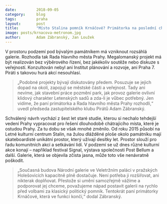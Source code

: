 ```yaml
---
date:         2018-09-05
category:     blog
tags:         praha
layout:       post
title:        "Místo Stalina pomník Krnáčové? Primátorka na poslední chvíli schválila projekt galerie na Letné."
image: posts/krnacova-metronom.jpg
author:       Adam Zábranský, Jan Loužek
---
```


V prostoru podzemí pod bývalým památníkem má vzniknout rozsáhlá galerie. Rozhodla tak Rada hlavního města Prahy. Megalomanský projekt má být realizován bez výběrového řízení, bez jakékoliv soutěže nebo diskuze s veřejností. Konzultován nebyl ani Institut plánování a rozvoje, ani Praha 7. Piráti s takovou hurá akcí nesouhlasí.

> „Podobné projekty bývají diskutovány předem. Posuzuje se jejich dopad na okolí, zapojují se městské části a veřejnost. Tady ani nevíme, jak stavební práce pozmění park, jak provoz galerie ovlivní klidový charakter Letenských sadů a zda-li je vůbec potřebný. Jen vidíme, že paní primátorka a Rada hlavního města Prahy rozhodli,“ uvedl předseda zastupitelského klubu Pirátů Adam Zábranský.

Schválený návrh vychází z šest let staré studie, kterou si nechalo tehdejší vedení Prahy vypracovat pro řešení dlouhodobě chátrajícího místa, které je ostudou Prahy. Za tu dobu se však mnohé změnilo. Od roku 2015 působí na Letné kulturní centrum Stalin, na žulou dlážděné ploše okolo památníku mají skateboardisté unikátní prostor, který užívají desítky let. Prostor slouží pro řadu komunitních akcí a setkávání  lidí. V podzemí se už dnes různé kulturní akce konají – například festival Signal, výstava společnosti Post Bellum a další. Galerie, která se objevila zčista jasna, může toto vše nenávratně poškodit. 

> „Současná budova Národní galerie ve Veletržním paláci v pražských Holešovicích kapacitně plně dostačuje. Není potřeba ji rozšiřovat, ani nikterak doplňovat. Přestože si umění samozřejmě vážíme a podporovat jej chceme, považujeme nápad postavit galerii na rychlo před volbami za klasický politický pomník. Tentokrát paní primátorky Krnáčové, která ve funkci končí,“ dodal Zábranský.
